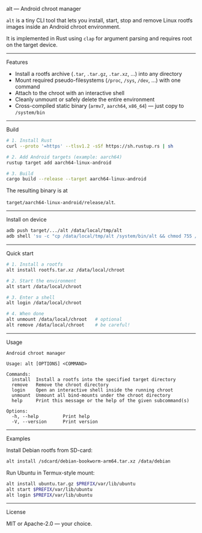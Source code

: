 alt — Android chroot manager

`alt` is a tiny CLI tool that lets you install, start, stop and remove Linux rootfs images inside an Android chroot environment.

It is implemented in Rust using `clap` for argument parsing and requires root on the target device.

---

Features

- Install a rootfs archive (`.tar`, `.tar.gz`, `.tar.xz`, …) into any directory  
- Mount required pseudo-filesystems (`/proc`, `/sys`, `/dev`, …) with one command  
- Attach to the chroot with an interactive shell  
- Cleanly unmount or safely delete the entire environment  
- Cross-compiled static binary (`armv7`, `aarch64`, `x86_64`) — just copy to `/system/bin`

---

Build

```bash
# 1. Install Rust
curl --proto '=https' --tlsv1.2 -sSf https://sh.rustup.rs | sh

# 2. Add Android targets (example: aarch64)
rustup target add aarch64-linux-android

# 3. Build
cargo build --release --target aarch64-linux-android
```

The resulting binary is at

`target/aarch64-linux-android/release/alt`.

---

Install on device

```bash
adb push target/.../alt /data/local/tmp/alt
adb shell 'su -c "cp /data/local/tmp/alt /system/bin/alt && chmod 755 /system/bin/alt"'
```

---

Quick start

```bash
# 1. Install a rootfs
alt install rootfs.tar.xz /data/local/chroot

# 2. Start the environment
alt start /data/local/chroot

# 3. Enter a shell
alt login /data/local/chroot

# 4. When done
alt unmount /data/local/chroot   # optional
alt remove /data/local/chroot    # be careful!
```

---

Usage

```
Android chroot manager

Usage: alt [OPTIONS] <COMMAND>

Commands:
  install  Install a rootfs into the specified target directory
  remove   Remove the chroot directory
  login    Open an interactive shell inside the running chroot
  unmount  Unmount all bind-mounts under the chroot directory
  help     Print this message or the help of the given subcommand(s)

Options:
  -h, --help         Print help
  -V, --version      Print version
```

---

Examples

Install Debian rootfs from SD-card:

```bash
alt install /sdcard/debian-bookworm-arm64.tar.xz /data/debian
```

Run Ubuntu in Termux-style mount:

```bash
alt install ubuntu.tar.gz $PREFIX/var/lib/ubuntu
alt start $PREFIX/var/lib/ubuntu
alt login $PREFIX/var/lib/ubuntu
```

---

License

MIT or Apache-2.0 — your choice.